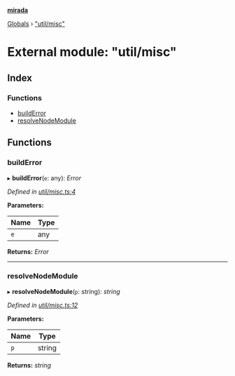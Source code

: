 **[mirada](../README.md)**

[Globals](../README.md) › ["util/misc"](_util_misc_.md)

# External module: "util/misc"

## Index

### Functions

* [buildError](_util_misc_.md#builderror)
* [resolveNodeModule](_util_misc_.md#resolvenodemodule)

## Functions

###  buildError

▸ **buildError**(`e`: any): *Error*

*Defined in [util/misc.ts:4](https://github.com/cancerberoSgx/mirada/blob/ef78036/mirada/src/util/misc.ts#L4)*

**Parameters:**

Name | Type |
------ | ------ |
`e` | any |

**Returns:** *Error*

___

###  resolveNodeModule

▸ **resolveNodeModule**(`p`: string): *string*

*Defined in [util/misc.ts:12](https://github.com/cancerberoSgx/mirada/blob/ef78036/mirada/src/util/misc.ts#L12)*

**Parameters:**

Name | Type |
------ | ------ |
`p` | string |

**Returns:** *string*